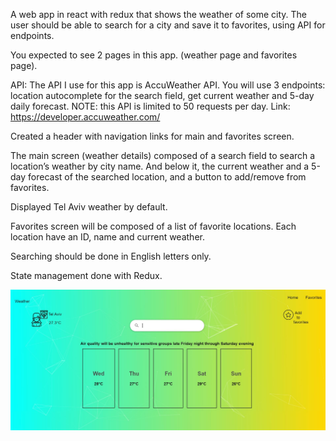 A web app in react with redux that shows the weather of some city. The user should be able to search for a city and save it to favorites, using API for endpoints. 

You expected to see 2 pages in this app. (weather page and favorites page).

API:
The API I use for this app is AccuWeather API. 
You will use 3 endpoints: location autocomplete for the search field, get current weather and 5-day daily forecast.
NOTE: this API is limited to 50 requests per day.
Link: 
https://developer.accuweather.com/

Created a header with navigation links for main and favorites screen.

The main screen (weather details) composed of a search field to search a
location’s weather by city name. And below it, the current weather and a 5-day forecast of the searched location, and a button to add/remove from favorites.

Displayed Tel Aviv weather by default.

Favorites screen will be composed of a list of favorite locations. Each location have an ID, name and current weather. 

Searching should be done in English letters only.

State management done with Redux.


![alt text](https://github.com/edenv30/weather-app/blob/master/Capture.JPG)
